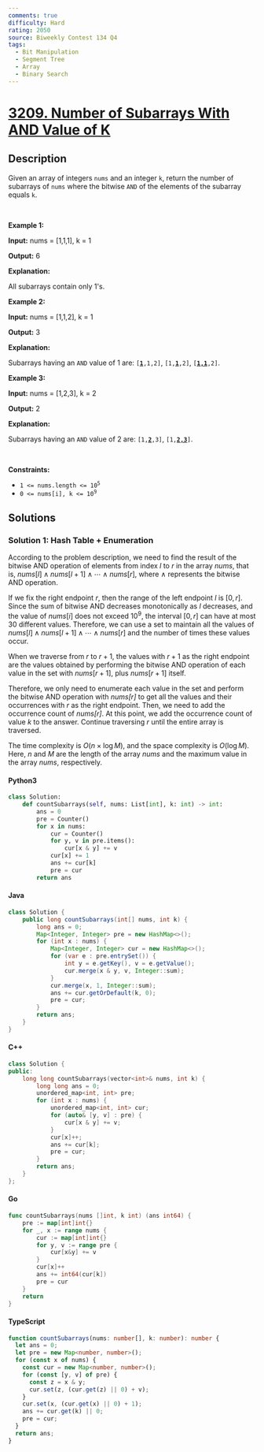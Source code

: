 ```yaml
---
comments: true
difficulty: Hard
rating: 2050
source: Biweekly Contest 134 Q4
tags:
  - Bit Manipulation
  - Segment Tree
  - Array
  - Binary Search
---
```


<!-- problem:start -->

# [3209. Number of Subarrays With AND Value of K](https://leetcode.com/problems/number-of-subarrays-with-and-value-of-k)

## Description

<!-- description:start -->

<p>Given an array of integers <code>nums</code> and an integer <code>k</code>, return the number of <span data-keyword="subarray-nonempty">subarrays</span> of <code>nums</code> where the bitwise <code>AND</code> of the elements of the subarray equals <code>k</code>.</p>

<p>&nbsp;</p>
<p><strong class="example">Example 1:</strong></p>

<div class="example-block">
<p><strong>Input:</strong> <span class="example-io">nums = [1,1,1], k = 1</span></p>

<p><strong>Output:</strong> <span class="example-io">6</span></p>

<p><strong>Explanation:</strong></p>

<p>All subarrays contain only 1&#39;s.</p>
</div>

<p><strong class="example">Example 2:</strong></p>

<div class="example-block">
<p><strong>Input:</strong> <span class="example-io">nums = [1,1,2], k = 1</span></p>

<p><strong>Output:</strong> <span class="example-io">3</span></p>

<p><strong>Explanation:</strong></p>

<p>Subarrays having an <code>AND</code> value of 1 are: <code>[<u><strong>1</strong></u>,1,2]</code>, <code>[1,<u><strong>1</strong></u>,2]</code>, <code>[<u><strong>1,1</strong></u>,2]</code>.</p>
</div>

<p><strong class="example">Example 3:</strong></p>

<div class="example-block">
<p><strong>Input:</strong> <span class="example-io">nums = [1,2,3], k = 2</span></p>

<p><strong>Output:</strong> <span class="example-io">2</span></p>

<p><strong>Explanation:</strong></p>

<p>Subarrays having an <code>AND</code> value of 2 are: <code>[1,<b><u>2</u></b>,3]</code>, <code>[1,<u><strong>2,3</strong></u>]</code>.</p>
</div>

<p>&nbsp;</p>
<p><strong>Constraints:</strong></p>

<ul>
	<li><code>1 &lt;= nums.length &lt;= 10<sup>5</sup></code></li>
	<li><code>0 &lt;= nums[i], k &lt;= 10<sup>9</sup></code></li>
</ul>

<!-- description:end -->

## Solutions

<!-- solution:start -->

### Solution 1: Hash Table + Enumeration

According to the problem description, we need to find the result of the bitwise AND operation of elements from index $l$ to $r$ in the array $\textit{nums}$, that is, $\textit{nums}[l] \land \textit{nums}[l + 1] \land \cdots \land \textit{nums}[r]$, where $\land$ represents the bitwise AND operation.

If we fix the right endpoint $r$, then the range of the left endpoint $l$ is $[0, r]$. Since the sum of bitwise AND decreases monotonically as $l$ decreases, and the value of $nums[i]$ does not exceed $10^9$, the interval $[0, r]$ can have at most $30$ different values. Therefore, we can use a set to maintain all the values of $\textit{nums}[l] \land \textit{nums}[l + 1] \land \cdots \land \textit{nums}[r]$ and the number of times these values occur.

When we traverse from $r$ to $r+1$, the values with $r+1$ as the right endpoint are the values obtained by performing the bitwise AND operation of each value in the set with $nums[r + 1]$, plus $\textit{nums}[r + 1]$ itself.

Therefore, we only need to enumerate each value in the set and perform the bitwise AND operation with $\textit{nums[r]}$ to get all the values and their occurrences with $r$ as the right endpoint. Then, we need to add the occurrence count of $\textit{nums[r]}$. At this point, we add the occurrence count of value $k$ to the answer. Continue traversing $r$ until the entire array is traversed.

The time complexity is $O(n \times \log M)$, and the space complexity is $O(\log M)$. Here, $n$ and $M$ are the length of the array $\textit{nums}$ and the maximum value in the array $\textit{nums}$, respectively.

<!-- tabs:start -->

#### Python3

```python
class Solution:
    def countSubarrays(self, nums: List[int], k: int) -> int:
        ans = 0
        pre = Counter()
        for x in nums:
            cur = Counter()
            for y, v in pre.items():
                cur[x & y] += v
            cur[x] += 1
            ans += cur[k]
            pre = cur
        return ans
```

#### Java

```java
class Solution {
    public long countSubarrays(int[] nums, int k) {
        long ans = 0;
        Map<Integer, Integer> pre = new HashMap<>();
        for (int x : nums) {
            Map<Integer, Integer> cur = new HashMap<>();
            for (var e : pre.entrySet()) {
                int y = e.getKey(), v = e.getValue();
                cur.merge(x & y, v, Integer::sum);
            }
            cur.merge(x, 1, Integer::sum);
            ans += cur.getOrDefault(k, 0);
            pre = cur;
        }
        return ans;
    }
}
```

#### C++

```cpp
class Solution {
public:
    long long countSubarrays(vector<int>& nums, int k) {
        long long ans = 0;
        unordered_map<int, int> pre;
        for (int x : nums) {
            unordered_map<int, int> cur;
            for (auto& [y, v] : pre) {
                cur[x & y] += v;
            }
            cur[x]++;
            ans += cur[k];
            pre = cur;
        }
        return ans;
    }
};
```

#### Go

```go
func countSubarrays(nums []int, k int) (ans int64) {
	pre := map[int]int{}
	for _, x := range nums {
		cur := map[int]int{}
		for y, v := range pre {
			cur[x&y] += v
		}
		cur[x]++
		ans += int64(cur[k])
		pre = cur
	}
	return
}
```

#### TypeScript

```ts
function countSubarrays(nums: number[], k: number): number {
  let ans = 0;
  let pre = new Map<number, number>();
  for (const x of nums) {
    const cur = new Map<number, number>();
    for (const [y, v] of pre) {
      const z = x & y;
      cur.set(z, (cur.get(z) || 0) + v);
    }
    cur.set(x, (cur.get(x) || 0) + 1);
    ans += cur.get(k) || 0;
    pre = cur;
  }
  return ans;
}
```

<!-- tabs:end -->

<!-- solution:end -->

<!-- problem:end -->
